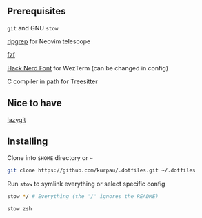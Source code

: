 ## Prerequisites

`git` and GNU `stow`

[ripgrep](https://github.com/BurntSushi/ripgrep) for Neovim telescope

[fzf](https://github.com/junegunn/fzf)

[Hack Nerd Font](https://www.nerdfonts.com/font-downloads) for WezTerm (can be changed in config)

C compiler in path for Treesitter

## Nice to have

[lazygit](https://github.com/jesseduffield/lazygit)

## Installing

Clone into `$HOME` directory or `~`

```bash
git clone https://github.com/kurpau/.dotfiles.git ~/.dotfiles
```

Run `stow` to symlink everything or select specific config

```bash
stow */ # Everything (the '/' ignores the README)
```

```bash
stow zsh 
```
